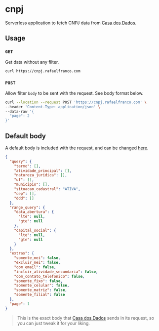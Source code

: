 # cnpj

Serverless application to fetch CNPJ data from [Casa dos Dados](https://casadosdados.com.br/solucao/cnpj/pesquisa-avancada).

## Usage

### `GET`

Get data without any filter.

```sh
curl https://cnpj.rafaelfranco.com
```

### `POST `

Allow filter `body` to be sent with the request. See body format below.

```sh
curl --location --request POST 'https://cnpj.rafaelfranco.com' \
--header 'Content-Type: application/json' \
--data-raw '{
  "page": 2
}'
```

## Default body

A default body is included with the request, and can be changed [here](https://github.com/rfoel/cnpj/blob/main/handlers/utils.ts#L1).

```json
{
  "query": {
    "termo": [],
    "atividade_principal": [],
    "natureza_juridica": [],
    "uf": [],
    "municipio": [],
    "situacao_cadastral": "ATIVA",
    "cep": [],
    "ddd": []
  },
  "range_query": {
    "data_abertura": {
      "lte": null,
      "gte": null
    },
    "capital_social": {
      "lte": null,
      "gte": null
    }
  },
  "extras": {
    "somente_mei": false,
    "excluir_mei": false,
    "com_email": false,
    "incluir_atividade_secundaria": false,
    "com_contato_telefonico": false,
    "somente_fixo": false,
    "somente_celular": false,
    "somente_matriz": false,
    "somente_filial": false
  },
  "page": 1
}
```

> This is the exact body that [Casa dos Dados](https://casadosdados.com.br/solucao/cnpj/pesquisa-avancada) sends in its request, so you can just tweak it for your liking.
